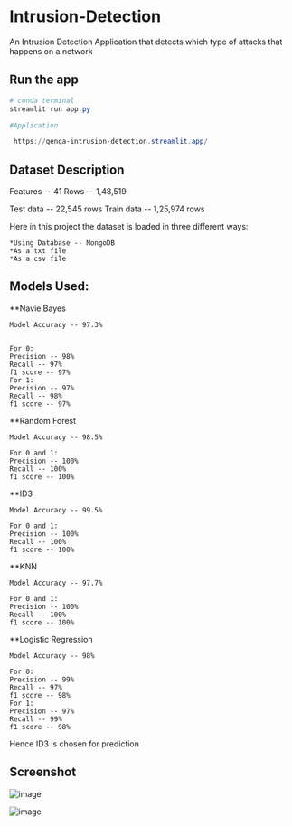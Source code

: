 # Intrusion-Detection

An Intrusion Detection Application that detects which type of attacks that happens on a network

## Run the app

```Powershell
# conda terminal
streamlit run app.py

#Application

 https://genga-intrusion-detection.streamlit.app/

```


## Dataset Description

Features -- 41
Rows -- 1,48,519

Test data -- 22,545 rows
Train data -- 1,25,974 rows

Here in this project the dataset is loaded in three different ways:

    *Using Database -- MongoDB
    *As a txt file
    *As a csv file

## Models Used:

**Navie Bayes
    
    Model Accuracy -- 97.3%
    
    
    For 0:                           
    Precision -- 98%
    Recall -- 97%
    f1 score -- 97%
    For 1:                           
    Precision -- 97%
    Recall -- 98%
    f1 score -- 97%

**Random Forest
    
    Model Accuracy -- 98.5%
    
    For 0 and 1:
    Precision -- 100%
    Recall -- 100%
    f1 score -- 100%

**ID3
    
    Model Accuracy -- 99.5%
    
    For 0 and 1:
    Precision -- 100%
    Recall -- 100%
    f1 score -- 100%

**KNN
    
    Model Accuracy -- 97.7%
    
    For 0 and 1:
    Precision -- 100%
    Recall -- 100%
    f1 score -- 100%
    
**Logistic Regression
    
    Model Accuracy -- 98%
    
    For 0:                           
    Precision -- 99%
    Recall -- 97%
    f1 score -- 98%
    For 1:                           
    Precision -- 97%
    Recall -- 99%
    f1 score -- 98%

Hence ID3 is chosen for prediction

## Screenshot

![image](https://user-images.githubusercontent.com/82211151/213107450-a4aaa8ec-59a3-4a0c-b3d9-8ef115f42398.png)

![image](https://user-images.githubusercontent.com/82211151/213107515-05567f66-22c5-4cf7-beff-03f3adec0388.png)





